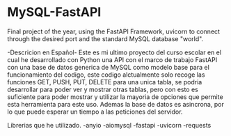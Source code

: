 # MySQL-FastAPI
Final project of the year, using the FastAPI Framework, uvicorn to connect through the desired port and the standard MySQL database "world".

-Descricion en Español-
Este es mi ultimo proyecto del curso escolar en el cual he desarrollado con Python una API con el marco de trabajo FastAPI con una base de datos generica de MySQL como modelo base para el funcionamiento del codigo, este codigo alctualmente solo recoge las funciones GET, PUSH, PUT, DELETE para una unica tabla, se podria desarrollar para poder ver y mostrar otras tablas, pero con esto es suficiente para poder mostrar y utilizar la mayoria de opciones que permite esta herramienta para este uso. Ademas la base de datos es asincrona, por lo que puede esperar un tiempo a las peticiones del servidor.

Librerias que he utilizado.
-anyio
-aiomysql
-fastapi
-uvicorn
-requests


